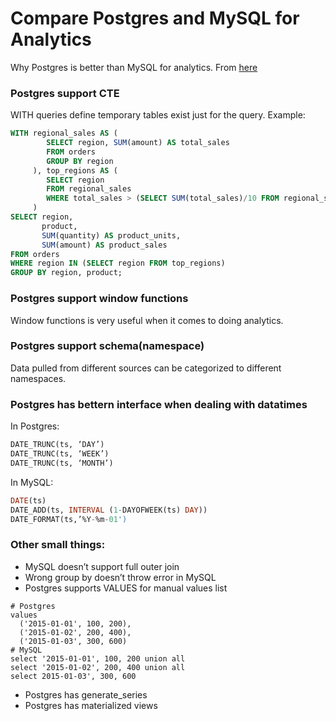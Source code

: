 # Compare Postgres and MySQL for Analytics

Why Postgres is better than MySQL for analytics. From [here](https://medium.com/holistics-software/why-you-should-use-postgres-over-mysql-for-analytics-purpose-e3df42df35d7)

### Postgres support CTE

WITH queries define temporary tables exist just for the query. Example:

```sql
WITH regional_sales AS (
        SELECT region, SUM(amount) AS total_sales
        FROM orders
        GROUP BY region
     ), top_regions AS (
        SELECT region
        FROM regional_sales
        WHERE total_sales > (SELECT SUM(total_sales)/10 FROM regional_sales)
     )
SELECT region,
       product,
       SUM(quantity) AS product_units,
       SUM(amount) AS product_sales
FROM orders
WHERE region IN (SELECT region FROM top_regions)
GROUP BY region, product;
```

### Postgres support window functions

Window functions is very useful when it comes to doing analytics.

### Postgres support schema(namespace)

Data pulled from different sources can be categorized to different namespaces.

### Postgres has bettern interface when dealing with datatimes

In Postgres:

```sql
DATE_TRUNC(ts, ‘DAY’)
DATE_TRUNC(ts, ‘WEEK’)
DATE_TRUNC(ts, ‘MONTH’)
```

In MySQL:

```sql
DATE(ts)
DATE_ADD(ts, INTERVAL (1-DAYOFWEEK(ts) DAY))
DATE_FORMAT(ts,’%Y-%m-01')
```

### Other small things:

- MySQL doesn’t support full outer join
- Wrong group by doesn’t throw error in MySQL
- Postgres supports VALUES for manual values list

```
# Postgres
values
  ('2015-01-01', 100, 200),
  ('2015-01-02', 200, 400),
  ('2015-01-03', 300, 600)
# MySQL
select '2015-01-01', 100, 200 union all
select '2015-01-02', 200, 400 union all
select 2015-01-03', 300, 600
```

- Postgres has generate_series
- Postgres has materialized views
